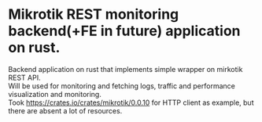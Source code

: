 # Mikrotik REST monitoring backend(+FE in future) application on rust.
Backend application on rust that implements simple wrapper on mirkotik REST API. \
Will be used for monitoring and fetching logs, traffic and performance visualization and monitoring. \
Took https://crates.io/crates/mikrotik/0.0.10 for HTTP client as example, but there are absent a lot of resources. 
